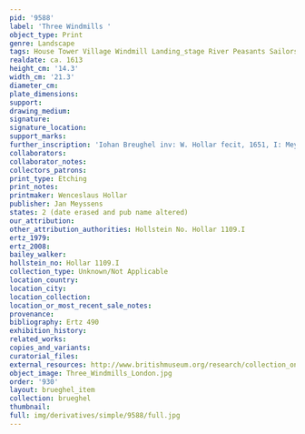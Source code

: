 ```yaml
---
pid: '9588'
label: 'Three Windmills '
object_type: Print
genre: Landscape
tags: House Tower Village Windmill Landing_stage River Peasants Sailors Boat
realdate: ca. 1613
height_cm: '14.3'
width_cm: '21.3'
diameter_cm: 
plate_dimensions: 
support: 
drawing_medium: 
signature: 
signature_location: 
support_marks: 
further_inscription: 'Iohan Breughel inv: W. Hollar fecit, 1651, I: Meyssens excudit'
collaborators: 
collaborator_notes: 
collectors_patrons: 
print_type: Etching
print_notes: 
printmaker: Wenceslaus Hollar
publisher: Jan Meyssens
states: 2 (date erased and pub name altered)
our_attribution: 
other_attribution_authorities: Hollstein No. Hollar 1109.I
ertz_1979: 
ertz_2008: 
bailey_walker: 
hollstein_no: Hollar 1109.I
collection_type: Unknown/Not Applicable
location_country: 
location_city: 
location_collection: 
location_or_most_recent_sale_notes: 
provenance: 
bibliography: Ertz 490
exhibition_history: 
related_works: 
copies_and_variants: 
curatorial_files: 
external_resources: http://www.britishmuseum.org/research/collection_online/collection_object_details/collection_image_gallery.aspx?assetId=48063001&objectId=1504481&partId=1
object_image: Three_Windmills_London.jpg
order: '930'
layout: brueghel_item
collection: brueghel
thumbnail: 
full: img/derivatives/simple/9588/full.jpg
---
```

